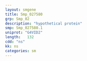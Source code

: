 ```yaml
---
layout: smgene
title: Smp_027580
grp: Smp_02
description: "hypothetical protein"
smp: Smp_027580.1
uniprot: "G4VID2"
length:   132
cdd: "ns"
kk: ns
categories: sm
---
```

